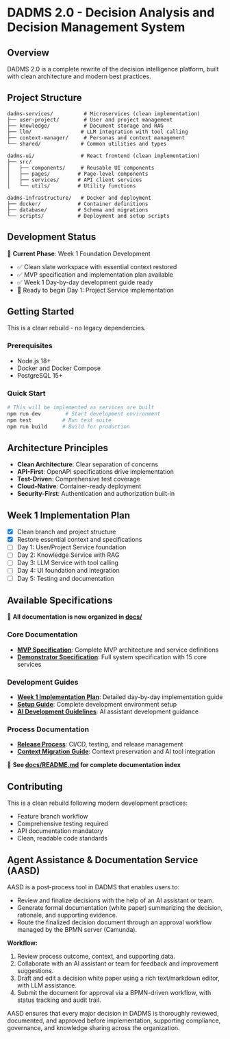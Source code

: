 # DADMS 2.0 - Decision Analysis and Decision Management System

## Overview
DADMS 2.0 is a complete rewrite of the decision intelligence platform, built with clean architecture and modern best practices.

## Project Structure
```
dadms-services/          # Microservices (clean implementation)
├── user-project/        # User and project management
├── knowledge/           # Document storage and RAG
├── llm/                # LLM integration with tool calling
├── context-manager/     # Personas and context management
└── shared/             # Common utilities and types

dadms-ui/               # React frontend (clean implementation)
├── src/
│   ├── components/     # Reusable UI components
│   ├── pages/         # Page-level components
│   ├── services/      # API client services
│   └── utils/         # Utility functions

dadms-infrastructure/   # Docker and deployment
├── docker/            # Container definitions
├── database/          # Schema and migrations
└── scripts/           # Deployment and setup scripts
```

## Development Status
🚀 **Current Phase**: Week 1 Foundation Development
- ✅ Clean slate workspace with essential context restored
- ✅ MVP specification and implementation plan available
- ✅ Week 1 Day-by-day development guide ready
- 🔄 Ready to begin Day 1: Project Service implementation

## Getting Started
This is a clean rebuild - no legacy dependencies.

### Prerequisites
- Node.js 18+
- Docker and Docker Compose
- PostgreSQL 15+

### Quick Start
```bash
# This will be implemented as services are built
npm run dev        # Start development environment
npm test          # Run test suite
npm run build     # Build for production
```

## Architecture Principles
- **Clean Architecture**: Clear separation of concerns
- **API-First**: OpenAPI specifications drive implementation
- **Test-Driven**: Comprehensive test coverage
- **Cloud-Native**: Container-ready deployment
- **Security-First**: Authentication and authorization built-in

## Week 1 Implementation Plan
- [x] Clean branch and project structure
- [x] Restore essential context and specifications
- [ ] Day 1: User/Project Service foundation
- [ ] Day 2: Knowledge Service with RAG
- [ ] Day 3: LLM Service with tool calling
- [ ] Day 4: UI foundation and integration
- [ ] Day 5: Testing and documentation

## Available Specifications
📁 **All documentation is now organized in [docs/](docs/README.md)**

### Core Documentation
- **[MVP Specification](docs/specifications/DADMS_MVP_SPECIFICATION.md)**: Complete MVP architecture and service definitions
- **[Demonstrator Specification](docs/specifications/DADMS_DEMONSTRATOR_SPECIFICATION.md)**: Full system specification with 15 core services

### Development Guides  
- **[Week 1 Implementation Plan](docs/development/DADMS_WEEK1_IMPLEMENTATION_PLAN.md)**: Detailed day-by-day implementation guide
- **[Setup Guide](docs/development/SETUP_GUIDE.md)**: Complete development environment setup
- **[AI Development Guidelines](docs/development/.ai-dev-guidelines.md)**: AI assistant development guidance

### Process Documentation
- **[Release Process](docs/deployment/RELEASE_PROCESS.md)**: CI/CD, testing, and release management
- **[Context Migration Guide](docs/development/DADMS_CONTEXT_MIGRATION_GUIDE.md)**: Context preservation and AI tool integration

📖 **See [docs/README.md](docs/README.md) for complete documentation index**

## Contributing
This is a clean rebuild following modern development practices:
- Feature branch workflow
- Comprehensive testing required
- API documentation mandatory
- Clean, readable code standards

## Agent Assistance & Documentation Service (AASD)

AASD is a post-process tool in DADMS that enables users to:
- Review and finalize decisions with the help of an AI assistant or team.
- Generate formal documentation (white paper) summarizing the decision, rationale, and supporting evidence.
- Route the finalized decision document through an approval workflow managed by the BPMN server (Camunda).

**Workflow:**
1. Review process outcome, context, and supporting data.
2. Collaborate with an AI assistant or team for feedback and improvement suggestions.
3. Draft and edit a decision white paper using a rich text/markdown editor, with LLM assistance.
4. Submit the document for approval via a BPMN-driven workflow, with status tracking and audit trail.

AASD ensures that every major decision in DADMS is thoroughly reviewed, documented, and approved before implementation, supporting compliance, governance, and knowledge sharing across the organization.
